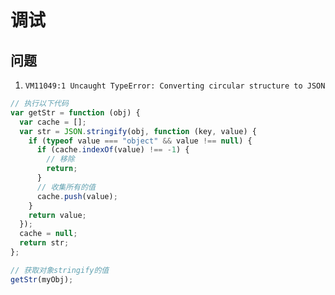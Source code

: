 # 调试

## 问题

1. `VM11049:1 Uncaught TypeError: Converting circular structure to JSON`

```js
// 执行以下代码
var getStr = function (obj) {
  var cache = [];
  var str = JSON.stringify(obj, function (key, value) {
    if (typeof value === "object" && value !== null) {
      if (cache.indexOf(value) !== -1) {
        // 移除
        return;
      }
      // 收集所有的值
      cache.push(value);
    }
    return value;
  });
  cache = null;
  return str;
};

// 获取对象stringify的值
getStr(myObj);
```

